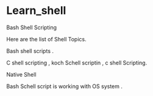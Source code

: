 # Learn_shell

Bash Shell Scripting



Here are the list of Shell Topics.


Bash shell scripts .

C shell scripting , koch Schell scriptin , c shell Scripting.

Native Shell 

Bash Schell script is working with OS system .
